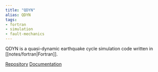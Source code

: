 ```yaml
---
title: "QDYN"
alias: QDYN
tags:
- fortran
- simulation
- fault-mechanics
---
```


QDYN is a quasi-dynamic earthquake cycle simulation code written in [[notes/fortran|Fortran]]. 

[Repository](https://github.com/ydluo/qdyn)
[Documentation](https://ydluo.github.io/qdyn/index.html)